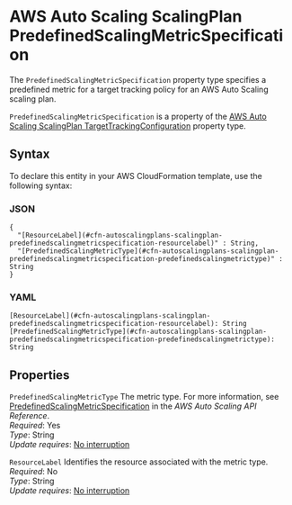 # AWS Auto Scaling ScalingPlan PredefinedScalingMetricSpecification<a name="aws-properties-autoscalingplans-scalingplan-predefinedscalingmetricspecification"></a>

<a name="aws-properties-autoscalingplans-scalingplan-predefinedscalingmetricspecification-description"></a>The `PredefinedScalingMetricSpecification` property type specifies a predefined metric for a target tracking policy for an AWS Auto Scaling scaling plan\.

<a name="aws-properties-autoscalingplans-scalingplan-predefinedscalingmetricspecification-inheritance"></a> `PredefinedScalingMetricSpecification` is a property of the [AWS Auto Scaling ScalingPlan TargetTrackingConfiguration](aws-properties-autoscalingplans-scalingplan-targettrackingconfiguration.md) property type\.

## Syntax<a name="aws-properties-autoscalingplans-scalingplan-predefinedscalingmetricspecification-syntax"></a>

To declare this entity in your AWS CloudFormation template, use the following syntax:

### JSON<a name="aws-properties-autoscalingplans-scalingplan-predefinedscalingmetricspecification-syntax.json"></a>

```
{
  "[ResourceLabel](#cfn-autoscalingplans-scalingplan-predefinedscalingmetricspecification-resourcelabel)" : String,
  "[PredefinedScalingMetricType](#cfn-autoscalingplans-scalingplan-predefinedscalingmetricspecification-predefinedscalingmetrictype)" : String
}
```

### YAML<a name="aws-properties-autoscalingplans-scalingplan-predefinedscalingmetricspecification-syntax.yaml"></a>

```
[ResourceLabel](#cfn-autoscalingplans-scalingplan-predefinedscalingmetricspecification-resourcelabel): String
[PredefinedScalingMetricType](#cfn-autoscalingplans-scalingplan-predefinedscalingmetricspecification-predefinedscalingmetrictype): String
```

## Properties<a name="aws-properties-autoscalingplans-scalingplan-predefinedscalingmetricspecification-properties"></a>

`PredefinedScalingMetricType`  <a name="cfn-autoscalingplans-scalingplan-predefinedscalingmetricspecification-predefinedscalingmetrictype"></a>
The metric type\. For more information, see [PredefinedScalingMetricSpecification](http://docs.aws.amazon.com/autoscaling/plans/APIReference/API_.html) in the *AWS Auto Scaling API Reference*\.  
 *Required*: Yes  
 *Type*: String  
 *Update requires*: [No interruption](using-cfn-updating-stacks-update-behaviors.md#update-no-interrupt) 

`ResourceLabel`  <a name="cfn-autoscalingplans-scalingplan-predefinedscalingmetricspecification-resourcelabel"></a>
Identifies the resource associated with the metric type\.  
 *Required*: No  
 *Type*: String  
 *Update requires*: [No interruption](using-cfn-updating-stacks-update-behaviors.md#update-no-interrupt) 